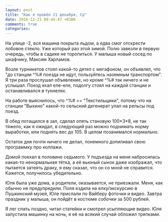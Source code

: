 ```yaml
---
layout: post
title: "Как я провёл 21 декабря, Ср"
date: 2016-12-21 09:44:47 +0300
comments: true
categories: 
---
```

На улице -2, вся машина покрыта льдом, а едва смог отскрести лобовое стекло. Уже который раз этой зимой. Полю завезли в первую очередь, чтобы в садике не торопиться. У малыша новый сосед по шкафчику, Максим Харламов.

Возле турникетов стоял какой-то дятел с мегафоном, он объявлял, что "до станции $%&&$^%# поезда не идут, пользуйтесь наземным транспортом". Я три раза прослушал объявление, но кроме $%&&$^%# так ничего и не услышал. Поезд ехал еле-еле, подолгу стоял на каждой станции и останавливался в туннелях.

На работе выяснилось, что $%&&$^%# == "Текстильщики", потому что на станции "Выхино" какой-то сельский дегенерат упал на рельсы под поезд.

В обед потащился в зал, сделал опять становую 100\*3\*8, не так тяжело, как я ожидал, в следующий раз можно поднимать норму выработки, или поднять вес до 105. В целом позанимался нормально.

Остаток дня почти ничего не делал, понемного допиливал свою программку про коллажи.

Домой поехал в половине седьмого. У подъезда на меня набросилась какая-то ненормальная тётка, а её вьюный сынок даже изображал, что пытается затеять драку, я ему сказал, что он со мной не справится. Кажется, получилось убедительно. 

Юля была уже дома, а родители, оказывается, не приезжали. Меня, как обычно не предупредили. Поля ездила на елку/экскурсию в Пушкинский музей, Юле прислали по Вайберу фоточки и видео. Завтра праздник у малыша, он пойдёт в костюме _собачки_ за 500 рублей.

Я лег спать поздно, читал статейки и смотрел усыпляющие видео. Юля запустила машинку на ночь, я её на всякий случай обложил тряпками.